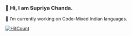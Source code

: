 ### 👋 Hi, I am Supriya Chanda.
🔭 I’m currently working on Code-Mixed Indian languages.
<!--
**SupriyaChanda/SupriyaChanda** is a ✨ _special_ ✨ repository because its `README.md` (this file) appears on your GitHub profile.

Here are some ideas to get you started:

- 🔭 I’m currently working on ...
- 🌱 I’m currently learning ...
- 👯 I’m looking to collaborate on ...
- 🤔 I’m looking for help with ...
- 💬 Ask me about ...
- 📫 How to reach me: ...
- 😄 Pronouns: ...
- ⚡ Fun fact: ...
-->
[![HitCount](http://hits.dwyl.com/SupriyaChanda/SupriyaChanda.svg)](http://hits.dwyl.com/SupriyaChanda/SupriyaChanda)

